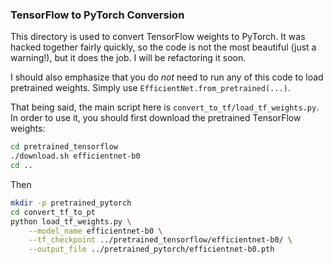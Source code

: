 ### TensorFlow to PyTorch Conversion

This directory is used to convert TensorFlow weights to PyTorch. It was hacked together fairly quickly, so the code is not the most beautiful (just a warning!), but it does the job. I will be refactoring it soon. 

I should also emphasize that you do *not* need to run any of this code to load pretrained weights. Simply use `EfficientNet.from_pretrained(...)`. 

That being said, the main script here is `convert_to_tf/load_tf_weights.py`. In order to use it, you should first download the pretrained TensorFlow weights:
 ```bash
cd pretrained_tensorflow
./download.sh efficientnet-b0
cd ..
```
Then
```bash
mkdir -p pretrained_pytorch
cd convert_tf_to_pt
python load_tf_weights.py \
    --model_name efficientnet-b0 \
    --tf_checkpoint ../pretrained_tensorflow/efficientnet-b0/ \
    --output_file ../pretrained_pytorch/efficientnet-b0.pth
``` 

<!-- Here is a helpful utility:
mv efficientnet-b0.pth efficientnet-b0-$(sha256sum efficientnet-b0.pth | head -c 8).pth
-->
